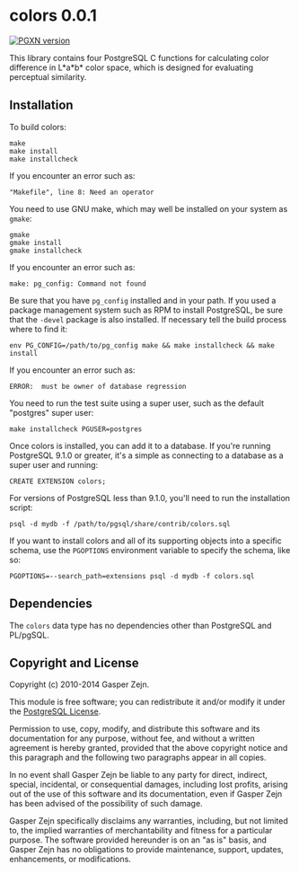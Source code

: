 colors 0.0.1
============

[![PGXN version](https://badge.fury.io/pg/colors.svg)](https://badge.fury.io/pg/colors)

This library contains four PostgreSQL C functions for calculating color
difference in L\*a\*b\* color space, which is designed for evaluating
perceptual similarity.

Installation
------------

To build colors:

    make
    make install
    make installcheck

If you encounter an error such as:

    "Makefile", line 8: Need an operator

You need to use GNU make, which may well be installed on your system as
`gmake`:

    gmake
    gmake install
    gmake installcheck

If you encounter an error such as:

    make: pg_config: Command not found

Be sure that you have `pg_config` installed and in your path. If you used a
package management system such as RPM to install PostgreSQL, be sure that the
`-devel` package is also installed. If necessary tell the build process where
to find it:

    env PG_CONFIG=/path/to/pg_config make && make installcheck && make install

If you encounter an error such as:

    ERROR:  must be owner of database regression

You need to run the test suite using a super user, such as the default
"postgres" super user:

    make installcheck PGUSER=postgres

Once colors is installed, you can add it to a database. If you're running
PostgreSQL 9.1.0 or greater, it's a simple as connecting to a database as a
super user and running:

    CREATE EXTENSION colors;

For versions of PostgreSQL less than 9.1.0, you'll need to run the
installation script:

    psql -d mydb -f /path/to/pgsql/share/contrib/colors.sql

If you want to install colors and all of its supporting objects into a
specific schema, use the `PGOPTIONS` environment variable to specify the
schema, like so:

    PGOPTIONS=--search_path=extensions psql -d mydb -f colors.sql

Dependencies
------------
The `colors` data type has no dependencies other than PostgreSQL and PL/pgSQL.

Copyright and License
---------------------

Copyright (c) 2010-2014 Gasper Zejn.

This module is free software; you can redistribute it and/or modify it under
the [PostgreSQL License](http://www.opensource.org/licenses/postgresql).

Permission to use, copy, modify, and distribute this software and its
documentation for any purpose, without fee, and without a written agreement is
hereby granted, provided that the above copyright notice and this paragraph
and the following two paragraphs appear in all copies.

In no event shall Gasper Zejn be liable to any party for direct, indirect,
special, incidental, or consequential damages, including lost profits,
arising out of the use of this software and its documentation, even if
Gasper Zejn has been advised of the possibility of such damage.

Gasper Zejn specifically disclaims any warranties, including, but not limited
to, the implied warranties of merchantability and fitness for a particular
purpose. The software provided hereunder is on an "as is" basis, and
Gasper Zejn has no obligations to provide maintenance, support, updates,
enhancements, or modifications.
